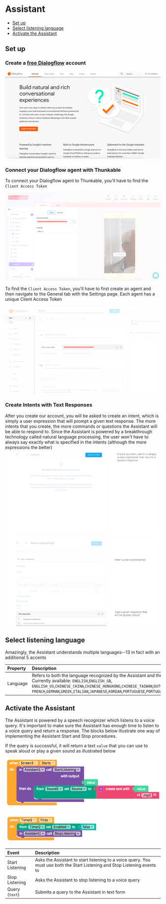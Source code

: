 # Assistant

* [Set up](assistant.md#set-up)
* [Select listening language](assistant.md#select-listening-language)
* [Activate the Assistant](assistant.md#activate-the-assistant)

## Set up

### **Create a** [**free Dialogflow**](https://dialogflow.com/) **account**

![](../../../../.gitbook/assets/assistant-dialogflow-fig-1.png)

### Connect your Dialogflow agent with Thunkable

To connect your Dialogflow agent to Thunkable, you'll have to find the `Client Access Token`

![](../../../../.gitbook/assets/assistant-dialogflow-fig-2.png)

To find the `Client Access Token`, you'll have to first create an agent and then navigate to the General tab with the Settings page. Each agent has a unique Client Access Token

![](../../../../.gitbook/assets/assistant-dialogflow-fig-3.png)

### Create Intents with Text Responses

After you create our account, you will be asked to create an intent, which is simply a user expression that will prompt a given text response. The more intents that you create, the more commands or questions the Assistant will be able to respond to. Since the Assistant is powered by a breakthrough technology called natural language processing, the user won't have to always say exactly what is specified in the intents \(although the more expressions the better\)![](../../../../.gitbook/assets/assistant-ios-fig-1.png)![](../../../../.gitbook/assets/assistant-ios-fig-2.png)

## Select listening language

Amazingly, the Assistant understands multiple languages--13 in fact with an additional 5 accents

| Property | Description |
| :--- | :--- |
| Language | Refers to both the language recognized by the Assistant and the language which it speaks aloud. Currently available: `ENGLISH`,`ENGLISH_GB`, `ENGLISH_US`,`CHINESE_CHINA`,`CHINESE_HONGKONG`,`CHINESE_TAIWAN`,`DUTCH`, `FRENCH`,`GERMAN`,`GREEK`,`ITALIAN`,`JAPANESE`,`KOREAN`,`PORTUGUESE`,`PORTUGUESE_BRAZIL`,`RUSSIAN`,`SPANISH`,`UKRANIAN` |

## Activate the Assistant

The Assistant is powered by a speech recognizer which listens to a voice query. It's important to make sure the Assistant has enough time to listen to a voice query and return a response. The blocks below illustrate one way of implementing the Assistant Start and Stop procedures.

If the query is successful, it will return a text `value` that you can use to speak aloud or play a given sound as illustrated below

![](../../../../.gitbook/assets/assistant-dialogflow-fig-4.png)

| Event | Description |
| :--- | :--- |
| Start Listening | Asks the Assistant to start listening to a voice query. You must use both the Start Listening and Stop Listening events to |
| Stop Listening | Asks the Assistant to stop listening to a voice query |
| Query \(`text`\) | Submits a query to the Assistant in text form |

